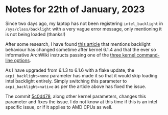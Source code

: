 # Notes for 22th of January, 2023

Since two days ago, my laptop has not been registering `intel_backlight` in 
`/sys/class/backlight` with a very vague error message, only mentioning it is not 
being loaded (thanks!) 

After some research, I have found [this article](https://www.linuxquestions.org/questions/slackware-14/brightness-keys-not-working-after-updating-to-kernel-version-6-a-4175720728/)
that mentions backlight behaviour has changed sometime after kernel 6.1.4 and that
the ever so informative ArchWiki instructs passing one of the [three kernel command-line options](https://wiki.archlinux.org/title/backlight#Kernel_command-line_options).

As I have upgraded from 6.1.3 to 6.1.6 with a flake update, the `acpi_backlight=none` 
parameter has made it so that it would skip loading intel backlight entirely. Simply switching
this parameter to `acpi_backlight=native` as per the article above has fixed the issue.

The commit [5c0d478](https://github.com/NotAShelf/dotfiles/commit/5c0d478bfb2078252ce92b6cf819c3ad9306d628),
along other kernel parameters, changes this parameter and fixes the issue. I do not know at this time 
if this is an intel specific issue, or if it applies to AMD CPUs as well.


